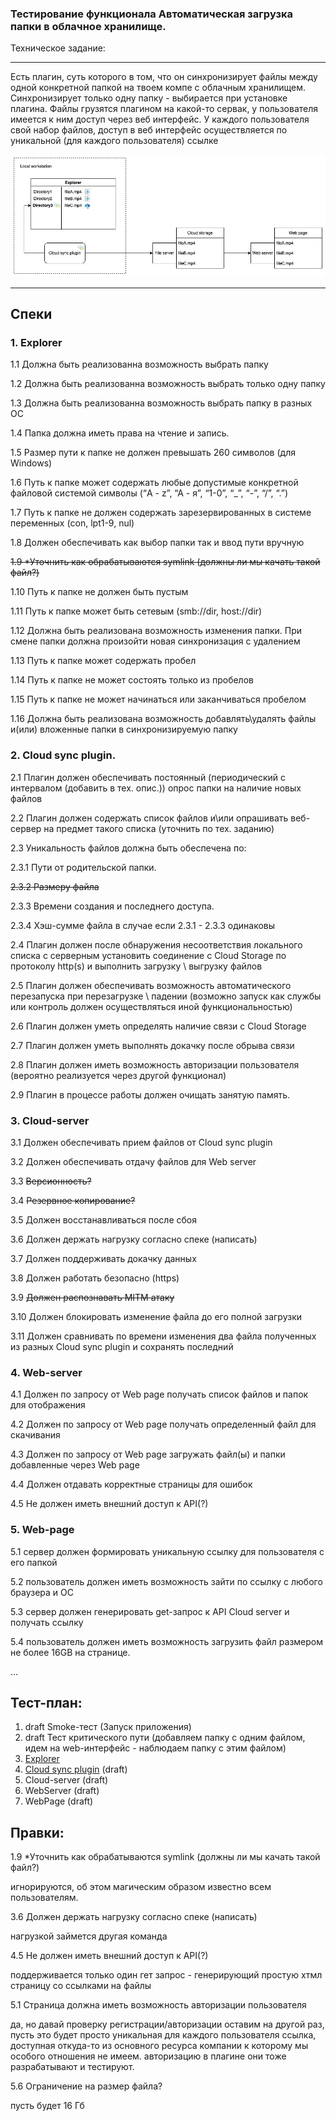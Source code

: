 ### Тестирование функционала **Автоматическая загрузка папки в облачное хранилище.**

Техническое задание:

---

 Есть плагин, суть которого в том, что он синхронизирует файлы между одной конкретной папкой на твоем компе с облачным хранилищем. 
Синхронизирует только одну папку - выбирается при установке плагина. Файлы грузятся плагином на какой-то сервак, у пользователя 
имеется к ним доступ через веб интерфейс. У каждого пользователя свой набор файлов, доступ в веб интерфейс осуществляется по 
уникальной (для каждого пользователя) ссылке






![task](https://github.com/pankrys/QArepo/blob/main/CloudSyncPlugin/images/Image1.jpg "main task")



---

## Спеки



### 1. Explorer

1.1 Должна быть реализованна возможность выбрать папку

1.2 Должна быть реализованна возможность выбрать только одну папку

1.3 Должна быть реализованна возможность выбрать папку в разных ОС

1.4 Папка должна иметь права на чтение и запись.

1.5 Размер пути к папке не должен превышать 260 символов (для Windows)

1.6 Путь к папке может содержать любые допустимые конкретной файловой системой символы (“A - z”, “A - я”, “1-0”, “_”, “-”, “/”, “.”) 

1.7 Путь к папке не должен содержать зарезервированных в системе переменных (con, lpt1-9, nul)

1.8 Должен обеспечивать как выбор папки так и ввод пути вручную

~~1.9 *Уточнить как обрабатываются symlink (должны ли мы качать такой файл?)~~

1.10 Путь к папке не должен быть пустым

1.11 Путь к папке может быть сетевым (smb://dir, host://dir)

1.12 Должна быть реализована возможность изменения папки. При смене папки должна произойти новая синхронизация с удалением 

1.13 Путь к папке может содержать пробел

1.14 Путь к папке не может состоять только из пробелов

1.15 Путь к папке не может начинаться или заканчиваться пробелом

1.16 Должна быть реализована возможность добавлять\удалять файлы и(или) вложенные папки в синхронизируемую папку



### 2. Cloud sync plugin.

2.1 Плагин должен обеспечивать постоянный (периодический с интервалом (добавить в тех. опис.)) опрос папки на наличие новых файлов

2.2 Плагин должен содержать список файлов и\или опрашивать веб-сервер на предмет такого списка (уточнить по тех. заданию)

2.3 Уникальность файлов должна быть обеспечена по:

2.3.1 Пути от родительской папки.

~~2.3.2 Размеру файла~~

2.3.3 Времени создания и последнего доступа.

2.3.4 Хэш-сумме файла в случае если 2.3.1 - 2.3.3 одинаковы 

2.4 Плагин должен после обнаружения несоответствия локального списка с серверным установить соединение с Cloud Storage по протоколу 
http(s) и выполнить загрузку \ выгрузку файлов

2.5 Плагин должен обеспечивать возможность автоматического перезапуска при перезагрузке \ падении (возможно запуск как службы или 
контроль должен осуществляться иной функциональностью)

2.6 Плагин должен уметь определять наличие связи с Cloud Storage

2.7 Плагин должен уметь выполнять докачку после обрыва связи

2.8 Плагин должен иметь возможность авторизации пользователя (вероятно реализуется через другой функционал)

2.9 Плагин в процессе работы должен очищать занятую память.



### 3. Cloud-server

3.1 Должен обеспечивать прием файлов от Cloud sync plugin

3.2 Должен обеспечивать отдачу файлов для Web server

3.3 ~~Версионность?~~

3.4 ~~Резервное копирование?~~

3.5 Должен восстанавливаться после сбоя

3.6 Должен держать нагрузку согласно спеке (написать)

3.7 Должен поддерживать докачку данных

3.8 Должен работать безопасно (https)

3.9 ~~Должен распознавать MITM атаку~~

3.10 Должен блокировать изменение файла до его полной загрузки

3.11 Должен сравнивать по времени изменения два файла полученных из разных Cloud sync plugin и сохранять последний



### 4. Web-server

4.1 Должен по запросу от Web page получать список файлов и папок для отображения

4.2 Должен по запросу от Web page получать определенный файл для скачивания

4.3 Должен по запросу от Web page загружать файл(ы) и папки добавленные через Web page

4.4 Должен отдавать корректные страницы для ошибок 

4.5 Не должен иметь внешний доступ к API(?)




### 5. Web-page

5.1 сервер должен формировать уникальную ссылку для пользователя с его папкой

5.2 пользователь должен иметь возможность зайти по ссылку с любого браузера и ОС

5.3 сервер должен генерировать get-запрос к API Cloud server и получать ссылку

5.4 пользователь должен иметь возможность загрузить файл размером не более 16GB на странице.

…

## Тест-план:

	



1. draft Smoke-тест (Запуск приложения)
2. draft Тест критического пути (добавляем папку с одним файлом, идем на web-интерфейс - наблюдаем папку с этим файлом)
3. [Explorer](https://docs.google.com/document/u/0/d/1YbkG9G-gces6NoZ2Mq1EHgPnCcZmZ7g1OYjzP71iQ_g/edit) 
4. [Cloud sync plugin](https://docs.google.com/document/u/0/d/1OG_8L7U-nWjAQj4FasB9w020vOgneeDAoaniCiTUnnA/edit) (draft)
5. Cloud-server (draft)
6. WebServer (draft)
7. WebPage (draft)

	

 

## Правки:

1.9 *Уточнить как обрабатываются symlink (должны ли мы качать такой файл?)

игнорируются, об этом магическим образом известно всем пользователям. 

3.6 Должен держать нагрузку согласно спеке (написать)

нагрузкой займется другая команда

4.5 Не должен иметь внешний доступ к API(?)

поддерживается только один гет запрос - генерирующий простую хтмл страницу со ссылками на файлы

5.1 Страница должна иметь возможность авторизации пользователя

да, но давай проверку регистрации/авторизации оставим на другой раз, пусть это будет просто уникальная для каждого пользователя 
ссылка, доступная откуда-то из основного ресурса компании к которому мы особого отношения не имеем. авторизацию в плагине они тоже 
разрабатывают и тестируют.

5.6 Ограничение на размер файла?

пусть будет 16 Гб

